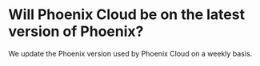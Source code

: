 # Will Phoenix Cloud be on the latest version of Phoenix?

We update the Phoenix version used by Phoenix Cloud on a weekly basis.
